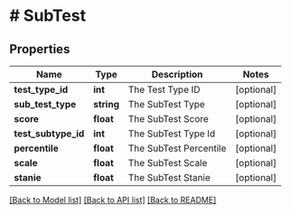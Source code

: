 # # SubTest

## Properties

Name | Type | Description | Notes
------------ | ------------- | ------------- | -------------
**test_type_id** | **int** | The Test Type ID | [optional]
**sub_test_type** | **string** | The SubTest Type | [optional]
**score** | **float** | The SubTest Score | [optional]
**test_subtype_id** | **int** | The SubTest Type Id | [optional]
**percentile** | **float** | The SubTest Percentile | [optional]
**scale** | **float** | The SubTest Scale | [optional]
**stanie** | **float** | The SubTest Stanie | [optional]

[[Back to Model list]](../../README.md#models) [[Back to API list]](../../README.md#endpoints) [[Back to README]](../../README.md)
